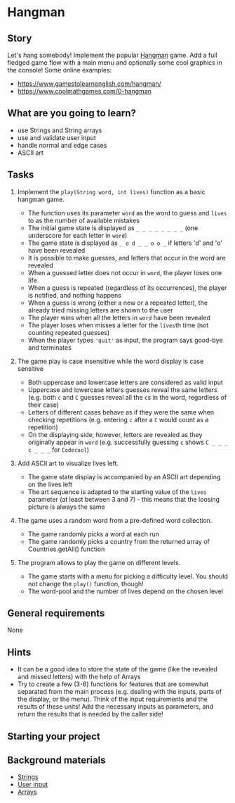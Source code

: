# Hangman

## Story

Let's hang somebody! Implement the popular [Hangman](<https://en.wikipedia.org/wiki/Hangman_(game)>)
game. Add a full fledged game flow with a main menu and optionally some cool graphics
in the console! Some online examples:

- https://www.gamestolearnenglish.com/hangman/
- https://www.coolmathgames.com/0-hangman

## What are you going to learn?

- use Strings and String arrays
- use and validate user input
- handle normal and edge cases
- ASCII art

## Tasks

1. Implement the `play(String word, int lives)` function as a basic hangman game.
    - The function uses its parameter `word` as the word to guess and `lives` to as the number of available mistakes
    - The initial game state is displayed as `_ _ _ _ _ _ _ _` (one underscore for each letter in `word`)
    - The game state is displayed as `_ o d _ _ o o _` if letters 'd' and 'o' have been revealed
    - It is possible to make guesses, and letters that occur in the word are revealed
    - When a guessed letter does not occur in `word`, the player loses one life
    - When a guess is repeated (regardless of its occurrences), the player is notified, and nothing happens
    - When a guess is wrong (either a new or a repeated letter), the already tried missing letters are shown to the user
    - The player wins when all the letters in `word` have been revealed
    - The player loses when misses a letter for the `lives`th time (not counting repeated guesses)
    - When the player types `'quit'` as input, the program says good-bye and terminates

2. The game play is case insensitive while the word display is case sensitive
    - Both uppercase and lowercase letters are considered as valid input
    - Uppercase and lowercase letters guesses reveal the same letters (e.g. both `c` and `C` guesses reveal all the `c`s in the word, regardless of their case)
    - Letters of different cases behave as if they were the same when checking repetitions (e.g. entering `c` after a `C` would count as a repetition)
    - On the displaying side, however, letters are revealed as they originally appear in `word` (e.g. successfully guessing `c` shows `C _ _ _ c _ _ _` for `Codecool`)

3. Add ASCII art to visualize lives left.
    - The game state display is accompanied by an ASCII art depending on the lives left
    - The art sequence is adapted to the starting value of the `lives` parameter (at least between 3 and 7) - this means that the loosing picture is always the same

4. The game uses a random word from a pre-defined word collection.
    - The game randomly picks a word at each run
    - The game randomly picks a country from the returned array of Countries.getAll() function

5. The program allows to play the game on different levels.
    - The game starts with a menu for picking a difficulty level. You should not change the `play()` function, though!
    - The word-pool and the number of lives depend on the chosen level

## General requirements

None

## Hints

- It can be a good idea to store the state of the game (like the revealed and missed letters) with the help
  of Arrays
- Try to create a few (3-6) functions for features that are somewhat separated from the
  main process (e.g. dealing with the inputs, parts of the display, or the menu).
  Think of the input requirements and the results of these units! Add the necessary
  inputs as parameters, and return the results that is needed by the caller side!


## Starting your project



## Background materials

- <i class="far fa-exclamation"></i> [Strings](https://www.w3schools.com/java/java_strings.asp)
- <i class="far fa-exclamation"></i> [User input](https://www.tutorialkart.com/java/read-a-string-from-console-input-in-java/)
- <i class="far fa-exclamation"></i> [Arrays](http://tutorials.jenkov.com/java/arrays.html)


